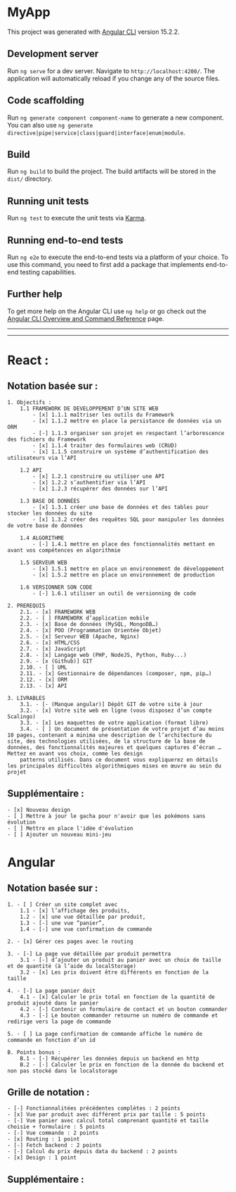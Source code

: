 # MyApp

This project was generated with [Angular CLI](https://github.com/angular/angular-cli) version 15.2.2.

## Development server

Run `ng serve` for a dev server. Navigate to `http://localhost:4200/`. The application will automatically reload if you change any of the source files.

## Code scaffolding

Run `ng generate component component-name` to generate a new component. You can also use `ng generate directive|pipe|service|class|guard|interface|enum|module`.

## Build

Run `ng build` to build the project. The build artifacts will be stored in the `dist/` directory.

## Running unit tests

Run `ng test` to execute the unit tests via [Karma](https://karma-runner.github.io).

## Running end-to-end tests

Run `ng e2e` to execute the end-to-end tests via a platform of your choice. To use this command, you need to first add a package that implements end-to-end testing capabilities.

## Further help

To get more help on the Angular CLI use `ng help` or go check out the [Angular CLI Overview and Command Reference](https://angular.io/cli) page.

---------------------------------------------------------------------------------------------------------------------------------------------------------------------------
-----------------------------------------------------------------

# React :

## Notation basée sur : 
```
1. Objectifs :
    1.1 FRAMEWORK DE DEVELOPPEMENT D’UN SITE WEB
        - [x] 1.1.1 maîtriser les outils du Framework
        - [x] 1.1.2 mettre en place la persistance de données via un ORM
        - [-] 1.1.3 organiser son projet en respectant l’arborescence des fichiers du Framework
        - [x] 1.1.4 traiter des formulaires web (CRUD)
        - [x] 1.1.5 construire un système d’authentification des utilisateurs via l’API

    1.2 API
        - [x] 1.2.1 construire ou utiliser une API
        - [x] 1.2.2 s’authentifier via l’API
        - [x] 1.2.3 récupérer des données sur l’API

    1.3 BASE DE DONNÉES
        - [x] 1.3.1 créer une base de données et des tables pour stocker les données du site
        - [x] 1.3.2 créer des requêtes SQL pour manipuler les données de votre base de données

    1.4 ALGORITHME
        - [-] 1.4.1 mettre en place des fonctionnalités mettant en avant vos compétences en algorithmie

    1.5 SERVEUR WEB
        - [x] 1.5.1 mettre en place un environnement de développement
        - [x] 1.5.2 mettre en place un environnement de production

    1.6 VERSIONNER SON CODE
        - [-] 1.6.1 utiliser un outil de versionning de code

2. PREREQUIS
    2.1. - [x] FRAMEWORK WEB
    2.2. - [ ] FRAMEWORK d’application mobile
    2.3. - [x] Base de données (MySQL, MongoDB…)
    2.4. - [x] POO (Programmation Orientée Objet)
    2.5. - [x] Serveur WEB (Apache, Nginx)
    2.6. - [x] HTML/CSS
    2.7. - [x] JavaScript
    2.8. - [x] Langage web (PHP, NodeJS, Python, Ruby...)
    2.9. - [x (Github)] GIT
    2.10. - [ ] UML
    2.11. - [x] Gestionnaire de dépendances (composer, npm, pip…)
    2.12. - [x] ORM
    2.13. - [x] API

3. LIVRABLES
    3.1. - [- (Manque angular)] Dépôt GIT de votre site à jour
    3.2. - [x] Votre site web en ligne (vous disposez d’un compte Scalingo)
    3.3. - [x] Les maquettes de votre application (format libre)
    3.4. - [ ] Un document de présentation de votre projet d’au moins 10 pages, contenant a minima une description de l’architecture du site, des technologies utilisées, de la structure de la base de données, des fonctionnalités majeures et quelques captures d’écran … Mettez en avant vos choix, comme les design
    patterns utilisés. Dans ce document vous expliquerez en détails les principales difficultés algorithmiques mises en œuvre au sein du projet

```

## Supplémentaire :

```
- [x] Nouveau design
- [ ] Mettre à jour le gacha pour n'avoir que les pokémons sans évolution
- [ ] Mettre en place l'idée d'évolution
- [ ] Ajouter un nouveau mini-jeu
```

# Angular

## Notation basée sur :
```
1. - [ ] Créer un site complet avec
    1.1 - [x] l’affichage des produits,
    1.2 - [x] une vue détaillée par produit,
    1.3 - [-] une vue “panier”,
    1.4 - [-] une vue confirmation de commande

2. - [x] Gérer ces pages avec le routing

3. - [-] La page vue détaillée par produit permettra
    3.1 - [-] d’ajouter un produit au panier avec un choix de taille et de quantité (à l’aide du localStorage)
    3.2 - [x] Les prix doivent être différents en fonction de la taille

4. - [-] La page panier doit
    4.1 - [x] Calculer le prix total en fonction de la quantité de produit ajouté dans le panier
    4.2 - [-] Contenir un formulaire de contact et un bouton commander
    4.3 - [-] Le bouton commander retourne un numéro de commande et redirige vers la page de commande

5. - [ ] La page confirmation de commande affiche le numéro de commande en fonction d’un id

B. Points bonus :
    B.1 - [-] Récupérer les données depuis un backend en http
    B.2 - [-] Calculer le prix en fonction de la donnée du backend et non pas stocké dans le localstorage
```
## Grille de notation :
```
- [-] Fonctionnalitées précédentes complètes : 2 points
- [x] Vue par produit avec différent prix par taille : 5 points
- [-] Vue panier avec calcul total comprenant quantité et taille choisie + formulaire : 5 points
- [-] Vue commande : 2 points
- [x] Routing : 1 point
- [-] Fetch backend : 2 points
- [-] Calcul du prix depuis data du backend : 2 points
- [x] Design : 1 point 
```
## Supplémentaire :

